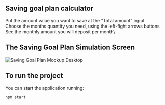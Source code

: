 ## Saving goal plan calculator

Put the amount value you want to save at the "Total amount" input\
Choose the months quantity you need, using the left-fight arrows buttons\
See the monthly amount you will deposit per month\

## The Saving Goal Plan Simulation Screen

![Saving Goal Plan Mockup Desktop](https://github.com/OriginFinancial/frontend-take-home-assignment/blob/master/mockups/saving-goal-plan-desk.png)

## To run the project

You can start the application running:

```
npm start
```

